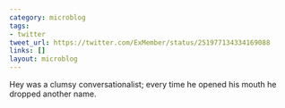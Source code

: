 ```yaml
---
category: microblog
tags:
- twitter
tweet_url: https://twitter.com/ExMember/status/251977134334169088
links: []
layout: microblog
---
```

Hey was a clumsy conversationalist; every time he opened his mouth he dropped another name.
